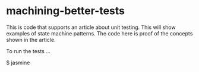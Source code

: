 # machining-better-tests

This is code that supports an article about unit testing.  This will show examples of state machine patterns. The code here is proof of the concepts shown in the article.

To run the tests ...

$ jasmine

